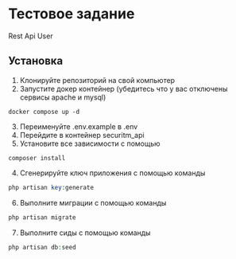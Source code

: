 # Тестовое задание

Rest Api User

## Установка

1. Клонируйте репозиторий на свой компьютер
2. Запустите докер контейнер (убедитесь что у вас отключены сервисы apache и mysql)

```shell
docker compose up -d
```

3. Переименуйте .env.example в .env
4. Перейдите в контейнер securitm_api
5. Установите все зависимости с помощью

```shell
composer install
```

4. Сгенерируйте ключ приложения с помощью команды

```php
php artisan key:generate
```

6. Выполните миграции с помощью команды

```php
php artisan migrate
```

7. Выполните сиды с помощью команды

```php
php artisan db:seed
```
